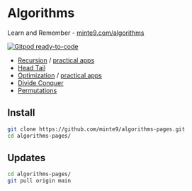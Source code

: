 # Algorithms

Learn and Remember - [minte9.com/algorithms](https://www.minte9.com/algorithms)

[![Gitpod ready-to-code](https://img.shields.io/badge/Gitpod-ready--to--code-blue?logo=gitpod)](https://gitpod.io/#https://github.com/minte9/algorithms-pages)

- [Recursion](./main/recursion/) / [practical apps](./main/recursion/practical_apps)
- [Head Tail](./main/head_tail/)
- [Optimization](./main/optimization/) / [practical apps](./main/recursion/practical_apps)
- [Divide Conquer](./main/divide_conquer/)
- [Permutations](./main/permutations/)


## Install

~~~sh
git clone https://github.com/minte9/algorithms-pages.git
cd algorithms-pages/
~~~

## Updates

~~~sh
cd algorithms-pages/
git pull origin main
~~~
